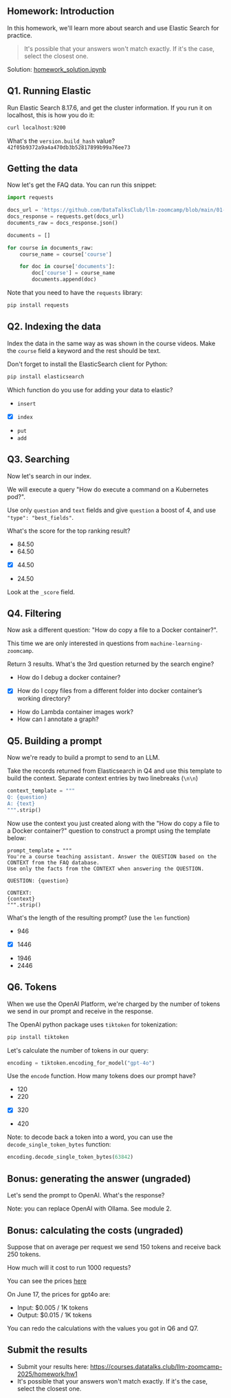 ## Homework: Introduction

In this homework, we'll learn more about search and use Elastic Search for practice. 

> It's possible that your answers won't match exactly. If it's the case, select the closest one.

Solution: [homework_solution.ipynb](homework_solution.ipynb)


## Q1. Running Elastic 

Run Elastic Search 8.17.6, and get the cluster information. If you run it on localhost, this is how you do it:

```bash
curl localhost:9200
```

What's the `version.build_hash` value?  
`42f05b9372a9a4a470db3b52817899b99a76ee73`

## Getting the data

Now let's get the FAQ data. You can run this snippet:

```python
import requests 

docs_url = 'https://github.com/DataTalksClub/llm-zoomcamp/blob/main/01-intro/documents.json?raw=1'
docs_response = requests.get(docs_url)
documents_raw = docs_response.json()

documents = []

for course in documents_raw:
    course_name = course['course']

    for doc in course['documents']:
        doc['course'] = course_name
        documents.append(doc)
```

Note that you need to have the `requests` library:

```bash
pip install requests
```

## Q2. Indexing the data

Index the data in the same way as was shown in the course videos. Make the `course` field a keyword and the rest should be text. 

Don't forget to install the ElasticSearch client for Python:

```bash
pip install elasticsearch
```

Which function do you use for adding your data to elastic?

* `insert`
* [x] `index`
* `put`
* `add`

## Q3. Searching

Now let's search in our index. 

We will execute a query "How do execute a command on a Kubernetes pod?". 

Use only `question` and `text` fields and give `question` a boost of 4, and use `"type": "best_fields"`.

What's the score for the top ranking result?

* 84.50
* 64.50
* [x] 44.50
* 24.50

Look at the `_score` field.

## Q4. Filtering

Now ask a different question: "How do copy a file to a Docker container?".

This time we are only interested in questions from `machine-learning-zoomcamp`.

Return 3 results. What's the 3rd question returned by the search engine?

* How do I debug a docker container?
* [x] How do I copy files from a different folder into docker container’s working directory?
* How do Lambda container images work?
* How can I annotate a graph?

## Q5. Building a prompt

Now we're ready to build a prompt to send to an LLM. 

Take the records returned from Elasticsearch in Q4 and use this template to build the context. Separate context entries by two linebreaks (`\n\n`)
```python
context_template = """
Q: {question}
A: {text}
""".strip()
```

Now use the context you just created along with the "How do copy a file to a Docker container?" question 
to construct a prompt using the template below:

```
prompt_template = """
You're a course teaching assistant. Answer the QUESTION based on the CONTEXT from the FAQ database.
Use only the facts from the CONTEXT when answering the QUESTION.

QUESTION: {question}

CONTEXT:
{context}
""".strip()
```

What's the length of the resulting prompt? (use the `len` function)

* 946
* [x] 1446
* 1946
* 2446

## Q6. Tokens

When we use the OpenAI Platform, we're charged by the number of 
tokens we send in our prompt and receive in the response.

The OpenAI python package uses `tiktoken` for tokenization:

```bash
pip install tiktoken
```

Let's calculate the number of tokens in our query: 

```python
encoding = tiktoken.encoding_for_model("gpt-4o")
```

Use the `encode` function. How many tokens does our prompt have?

* 120
* 220
* [x] 320
* 420

Note: to decode back a token into a word, you can use the `decode_single_token_bytes` function:

```python
encoding.decode_single_token_bytes(63842)
```

## Bonus: generating the answer (ungraded)

Let's send the prompt to OpenAI. What's the response?  

Note: you can replace OpenAI with Ollama. See module 2.

## Bonus: calculating the costs (ungraded)

Suppose that on average per request we send 150 tokens and receive back 250 tokens.

How much will it cost to run 1000 requests?

You can see the prices [here](https://openai.com/api/pricing/)

On June 17, the prices for gpt4o are:

* Input: $0.005 / 1K tokens
* Output: $0.015 / 1K tokens

You can redo the calculations with the values you got in Q6 and Q7.


## Submit the results

* Submit your results here: https://courses.datatalks.club/llm-zoomcamp-2025/homework/hw1
* It's possible that your answers won't match exactly. If it's the case, select the closest one.
